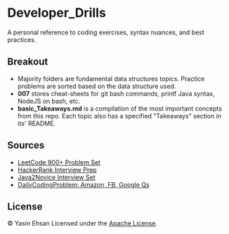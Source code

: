 # Developer_Drills
A personal reference to coding exercises, syntax nuances, and best practices.

## Breakout
  - Majority folders are fundamental data structures topics. Practice problems are sorted based on the data structure used.
  - **007** stores cheat-sheets for git bash commands, printf Java syntax, NodeJS on bash, etc.
  - **basic_Takeaways.md** is a compilation of the most important concepts from this repo. Each topic also has a specified "Takeaways" section in its' README.

## Sources
- [LeetCode 900+ Problem Set](https://leetcode.com/problemset/all/) 
- [HackerRank Interview Prep](https://www.hackerrank.com/interview/interview-preparation-kit?h_l=domains&h_r=hrw&utm_source=hrwCandidateFeedback)
- [Java2Novice Interview Set](http://www.java2novice.com/java-interview-programs/distinct-elements/)
- [DailyCodingProblem: Amazon, FB, Google Qs](https://www.dailycodingproblem.com/)









## License
© Yasin Ehsan
Licensed under the [Apache License](LICENSE).
